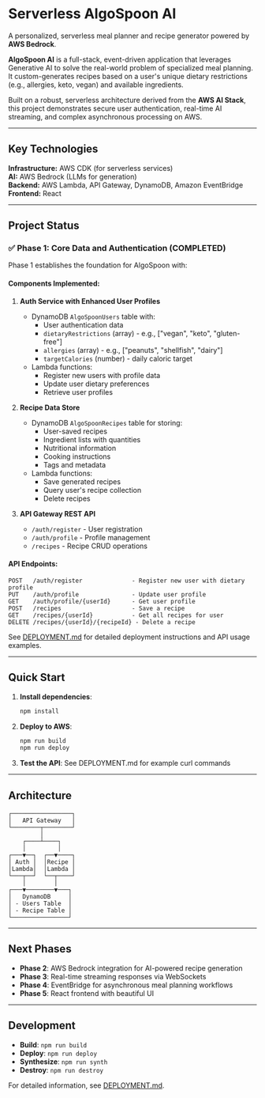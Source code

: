 # Serverless AlgoSpoon AI

A personalized, serverless meal planner and recipe generator powered by **AWS Bedrock**.

**AlgoSpoon AI** is a full-stack, event-driven application that leverages Generative AI to solve the real-world problem of specialized meal planning. It custom-generates recipes based on a user's unique dietary restrictions (e.g., allergies, keto, vegan) and available ingredients.

Built on a robust, serverless architecture derived from the **AWS AI Stack**, this project demonstrates secure user authentication, real-time AI streaming, and complex asynchronous processing on AWS.

---

## Key Technologies

**Infrastructure:** AWS CDK (for serverless services)  
**AI:** AWS Bedrock (LLMs for generation)  
**Backend:** AWS Lambda, API Gateway, DynamoDB, Amazon EventBridge  
**Frontend:** React

---

## Project Status

### ✅ Phase 1: Core Data and Authentication (COMPLETED)

Phase 1 establishes the foundation for AlgoSpoon with:

#### Components Implemented:

1. **Auth Service with Enhanced User Profiles**
   - DynamoDB `AlgoSpoonUsers` table with:
     - User authentication data
     - `dietaryRestrictions` (array) - e.g., ["vegan", "keto", "gluten-free"]
     - `allergies` (array) - e.g., ["peanuts", "shellfish", "dairy"]
     - `targetCalories` (number) - daily caloric target
   - Lambda functions:
     - Register new users with profile data
     - Update user dietary preferences
     - Retrieve user profiles

2. **Recipe Data Store**
   - DynamoDB `AlgoSpoonRecipes` table for storing:
     - User-saved recipes
     - Ingredient lists with quantities
     - Nutritional information
     - Cooking instructions
     - Tags and metadata
   - Lambda functions:
     - Save generated recipes
     - Query user's recipe collection
     - Delete recipes

3. **API Gateway REST API**
   - `/auth/register` - User registration
   - `/auth/profile` - Profile management
   - `/recipes` - Recipe CRUD operations

#### API Endpoints:

```
POST   /auth/register              - Register new user with dietary profile
PUT    /auth/profile               - Update user profile
GET    /auth/profile/{userId}      - Get user profile
POST   /recipes                    - Save a recipe
GET    /recipes/{userId}           - Get all recipes for user
DELETE /recipes/{userId}/{recipeId} - Delete a recipe
```

See [DEPLOYMENT.md](./DEPLOYMENT.md) for detailed deployment instructions and API usage examples.

---

## Quick Start

1. **Install dependencies**:
   ```bash
   npm install
   ```

2. **Deploy to AWS**:
   ```bash
   npm run build
   npm run deploy
   ```

3. **Test the API**: See DEPLOYMENT.md for example curl commands

---

## Architecture

```
┌─────────────────┐
│   API Gateway   │
└────────┬────────┘
         │
    ┌────┴────┐
    │         │
┌───▼──┐  ┌──▼────┐
│ Auth │  │Recipe │
│Lambda│  │Lambda │
└───┬──┘  └──┬────┘
    │        │
┌───▼────────▼───┐
│   DynamoDB     │
│ - Users Table  │
│ - Recipe Table │
└────────────────┘
```

---

## Next Phases

- **Phase 2**: AWS Bedrock integration for AI-powered recipe generation
- **Phase 3**: Real-time streaming responses via WebSockets
- **Phase 4**: EventBridge for asynchronous meal planning workflows
- **Phase 5**: React frontend with beautiful UI

---

## Development

- **Build**: `npm run build`
- **Deploy**: `npm run deploy`
- **Synthesize**: `npm run synth`
- **Destroy**: `npm run destroy`

For detailed information, see [DEPLOYMENT.md](./DEPLOYMENT.md).

